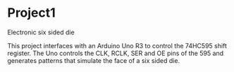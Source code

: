 Project1
========

Electronic six sided die


This project interfaces with an Arduino Uno R3 to control the 74HC595 shift register.  The Uno controls the CLK, RCLK, SER and OE pins of the 595 and generates patterns that simulate the face of a six sided die.
